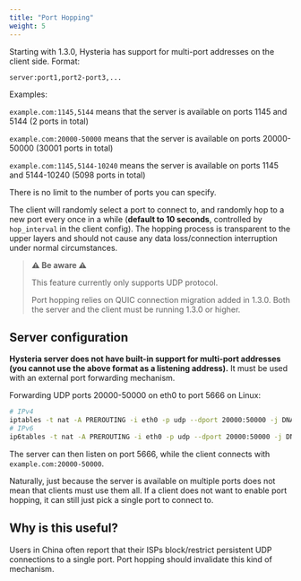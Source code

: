 ```yaml
---
title: "Port Hopping"
weight: 5
---
```


Starting with 1.3.0, Hysteria has support for multi-port addresses on the client side. Format:

```
server:port1,port2-port3,...
```

Examples:

`example.com:1145,5144` means that the server is available on ports 1145 and 5144 (2 ports in total)

`example.com:20000-50000` means that the server is available on ports 20000-50000 (30001 ports in total)

`example.com:1145,5144-10240` means the server is available on ports 1145 and 5144-10240 (5098 ports in total)

There is no limit to the number of ports you can specify.

The client will randomly select a port to connect to, and randomly hop to a new port every once in a while (**default to 10 seconds**, controlled by `hop_interval` in the client config). The hopping process is transparent to the upper layers and should not cause any data loss/connection interruption under normal circumstances.

> **⚠ Be aware ⚠**
>
> This feature currently only supports UDP protocol.
> 
> Port hopping relies on QUIC connection migration added in 1.3.0. Both the server and the client must be running 1.3.0 or higher.

## Server configuration

**Hysteria server does not have built-in support for multi-port addresses (you cannot use the above format as a listening address).** It must be used with an external port forwarding mechanism.

Forwarding UDP ports 20000-50000 on eth0 to port 5666 on Linux:

```bash
# IPv4
iptables -t nat -A PREROUTING -i eth0 -p udp --dport 20000:50000 -j DNAT --to-destination :5666
# IPv6
ip6tables -t nat -A PREROUTING -i eth0 -p udp --dport 20000:50000 -j DNAT --to-destination :5666
```

The server can then listen on port 5666, while the client connects with `example.com:20000-50000`.

Naturally, just because the server is available on multiple ports does not mean that clients must use them all. If a client does not want to enable port hopping, it can still just pick a single port to connect to.

## Why is this useful?

Users in China often report that their ISPs block/restrict persistent UDP connections to a single port. Port hopping should invalidate this kind of mechanism.